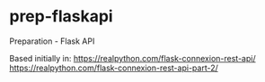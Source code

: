 # prep-flaskapi
Preparation - Flask API

Based initially in:
https://realpython.com/flask-connexion-rest-api/
https://realpython.com/flask-connexion-rest-api-part-2/
